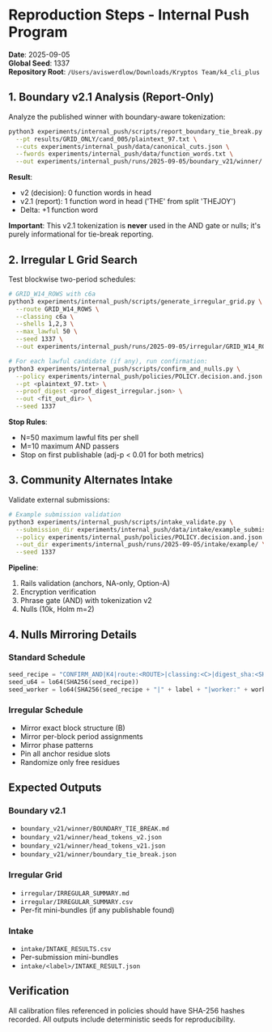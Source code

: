 # Reproduction Steps - Internal Push Program

**Date**: 2025-09-05  
**Global Seed**: 1337  
**Repository Root**: `/Users/aviswerdlow/Downloads/Kryptos Team/k4_cli_plus`

## 1. Boundary v2.1 Analysis (Report-Only)

Analyze the published winner with boundary-aware tokenization:

```bash
python3 experiments/internal_push/scripts/report_boundary_tie_break.py \
  --pt results/GRID_ONLY/cand_005/plaintext_97.txt \
  --cuts experiments/internal_push/data/canonical_cuts.json \
  --fwords experiments/internal_push/data/function_words.txt \
  --out experiments/internal_push/runs/2025-09-05/boundary_v21/winner/
```

**Result**: 
- v2 (decision): 0 function words in head
- v2.1 (report): 1 function word in head ('THE' from split 'THEJOY')
- Delta: +1 function word

**Important**: This v2.1 tokenization is **never** used in the AND gate or nulls; it's purely informational for tie-break reporting.

## 2. Irregular L Grid Search

Test blockwise two-period schedules:

```bash
# GRID_W14_ROWS with c6a
python3 experiments/internal_push/scripts/generate_irregular_grid.py \
  --route GRID_W14_ROWS \
  --classing c6a \
  --shells 1,2,3 \
  --max_lawful 50 \
  --seed 1337 \
  --out experiments/internal_push/runs/2025-09-05/irregular/GRID_W14_ROWS/c6a/

# For each lawful candidate (if any), run confirmation:
python3 experiments/internal_push/scripts/confirm_and_nulls.py \
  --policy experiments/internal_push/policies/POLICY.decision.and.json \
  --pt <plaintext_97.txt> \
  --proof_digest <proof_digest_irregular.json> \
  --out <fit_out_dir> \
  --seed 1337
```

**Stop Rules**:
- N=50 maximum lawful fits per shell
- M=10 maximum AND passers
- Stop on first publishable (adj-p < 0.01 for both metrics)

## 3. Community Alternates Intake

Validate external submissions:

```bash
# Example submission validation
python3 experiments/internal_push/scripts/intake_validate.py \
  --submission_dir experiments/internal_push/data/intake/example_submission/ \
  --policy experiments/internal_push/policies/POLICY.decision.and.json \
  --out_dir experiments/internal_push/runs/2025-09-05/intake/example/ \
  --seed 1337
```

**Pipeline**:
1. Rails validation (anchors, NA-only, Option-A)
2. Encryption verification
3. Phrase gate (AND) with tokenization v2
4. Nulls (10k, Holm m=2)

## 4. Nulls Mirroring Details

### Standard Schedule
```python
seed_recipe = "CONFIRM_AND|K4|route:<ROUTE>|classing:<C>|digest_sha:<SHA>"
seed_u64 = lo64(SHA256(seed_recipe))
seed_worker = lo64(SHA256(seed_recipe + "|" + label + "|worker:" + worker_id))
```

### Irregular Schedule
- Mirror exact block structure (B)
- Mirror per-block period assignments
- Mirror phase patterns
- Pin all anchor residue slots
- Randomize only free residues

## Expected Outputs

### Boundary v2.1
- `boundary_v21/winner/BOUNDARY_TIE_BREAK.md`
- `boundary_v21/winner/head_tokens_v2.json`
- `boundary_v21/winner/head_tokens_v21.json`
- `boundary_v21/winner/boundary_tie_break.json`

### Irregular Grid
- `irregular/IRREGULAR_SUMMARY.md`
- `irregular/IRREGULAR_SUMMARY.csv`
- Per-fit mini-bundles (if any publishable found)

### Intake
- `intake/INTAKE_RESULTS.csv`
- Per-submission mini-bundles
- `intake/<label>/INTAKE_RESULT.json`

## Verification

All calibration files referenced in policies should have SHA-256 hashes recorded.
All outputs include deterministic seeds for reproducibility.
